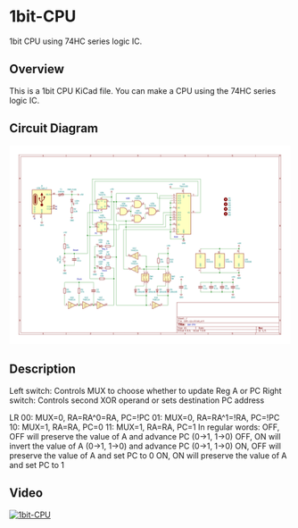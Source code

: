 # 1bit-CPU
1bit CPU using 74HC series logic IC.

## Overview
This is a 1bit CPU KiCad file.
You can make a CPU using the 74HC series logic IC.

## Circuit Diagram
![1bit-cpu.jpg](./docs/img/schematic.jpg)

## Description
Left switch: Controls MUX to choose whether to update Reg A or PC
Right switch: Controls second XOR operand or sets destination PC address

LR
00: MUX=0, RA=RA^0=RA,  PC=!PC
01: MUX=0, RA=RA^1=!RA, PC=!PC
10: MUX=1, RA=RA,       PC=0
11: MUX=1, RA=RA,       PC=1
In regular words:
OFF, OFF will preserve the value of A and advance PC (0->1, 1->0)
OFF, ON will invert the value of A (0->1, 1->0) and advance PC (0->1, 1->0)
ON, OFF will preserve the value of A and set PC to 0
ON, ON will preserve the value of A and set PC to 1

## Video
[![1bit-CPU](https://img.youtube.com/vi/7_g6IDrb5PI/0.jpg)](https://www.youtube.com/watch?v=7_g6IDrb5PI)
